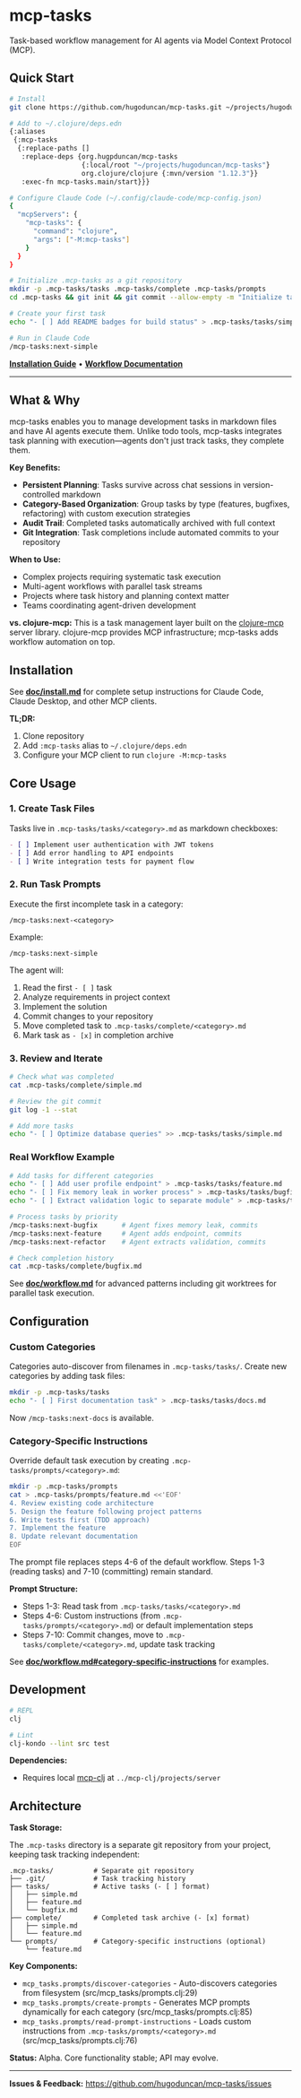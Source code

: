 # mcp-tasks

Task-based workflow management for AI agents via Model Context Protocol (MCP).

## Quick Start

```bash
# Install
git clone https://github.com/hugoduncan/mcp-tasks.git ~/projects/hugoduncan/mcp-tasks

# Add to ~/.clojure/deps.edn
{:aliases
 {:mcp-tasks
  {:replace-paths []
   :replace-deps {org.hugpduncan/mcp-tasks
                  {:local/root "~/projects/hugoduncan/mcp-tasks"}
                  org.clojure/clojure {:mvn/version "1.12.3"}}
   :exec-fn mcp-tasks.main/start}}}

# Configure Claude Code (~/.config/claude-code/mcp-config.json)
{
  "mcpServers": {
    "mcp-tasks": {
      "command": "clojure",
      "args": ["-M:mcp-tasks"]
    }
  }
}

# Initialize .mcp-tasks as a git repository
mkdir -p .mcp-tasks/tasks .mcp-tasks/complete .mcp-tasks/prompts
cd .mcp-tasks && git init && git commit --allow-empty -m "Initialize task tracking" && cd ..

# Create your first task
echo "- [ ] Add README badges for build status" > .mcp-tasks/tasks/simple.md

# Run in Claude Code
/mcp-tasks:next-simple
```

**[Installation Guide](doc/install.md)** • **[Workflow Documentation](doc/workflow.md)**

---

## What & Why

mcp-tasks enables you to manage development tasks in markdown files and have AI agents execute them. Unlike todo tools, mcp-tasks integrates task planning with execution—agents don't just track tasks, they complete them.

**Key Benefits:**
- **Persistent Planning**: Tasks survive across chat sessions in version-controlled markdown
- **Category-Based Organization**: Group tasks by type (features, bugfixes, refactoring) with custom execution strategies
- **Audit Trail**: Completed tasks automatically archived with full context
- **Git Integration**: Task completions include automated commits to your repository

**When to Use:**
- Complex projects requiring systematic task execution
- Multi-agent workflows with parallel task streams
- Projects where task history and planning context matter
- Teams coordinating agent-driven development

**vs. clojure-mcp:** This is a task management layer built on the [clojure-mcp](https://github.com/hugoduncan/mcp-clj) server library. clojure-mcp provides MCP infrastructure; mcp-tasks adds workflow automation on top.

## Installation

See **[doc/install.md](doc/install.md)** for complete setup instructions for Claude Code, Claude Desktop, and other MCP clients.

**TL;DR:**
1. Clone repository
2. Add `:mcp-tasks` alias to `~/.clojure/deps.edn`
3. Configure your MCP client to run `clojure -M:mcp-tasks`

## Core Usage

### 1. Create Task Files

Tasks live in `.mcp-tasks/tasks/<category>.md` as markdown checkboxes:

```markdown
- [ ] Implement user authentication with JWT tokens
- [ ] Add error handling to API endpoints
- [ ] Write integration tests for payment flow
```

### 2. Run Task Prompts

Execute the first incomplete task in a category:

```
/mcp-tasks:next-<category>
```

Example:
```
/mcp-tasks:next-simple
```

The agent will:
1. Read the first `- [ ]` task
2. Analyze requirements in project context
3. Implement the solution
4. Commit changes to your repository
5. Move completed task to `.mcp-tasks/complete/<category>.md`
6. Mark task as `- [x]` in completion archive

### 3. Review and Iterate

```bash
# Check what was completed
cat .mcp-tasks/complete/simple.md

# Review the git commit
git log -1 --stat

# Add more tasks
echo "- [ ] Optimize database queries" >> .mcp-tasks/tasks/simple.md
```

### Real Workflow Example

```bash
# Add tasks for different categories
echo "- [ ] Add user profile endpoint" > .mcp-tasks/tasks/feature.md
echo "- [ ] Fix memory leak in worker process" > .mcp-tasks/tasks/bugfix.md
echo "- [ ] Extract validation logic to separate module" > .mcp-tasks/tasks/refactor.md

# Process tasks by priority
/mcp-tasks:next-bugfix      # Agent fixes memory leak, commits
/mcp-tasks:next-feature     # Agent adds endpoint, commits
/mcp-tasks:next-refactor    # Agent extracts validation, commits

# Check completion history
cat .mcp-tasks/complete/bugfix.md
```

See **[doc/workflow.md](doc/workflow.md)** for advanced patterns including git worktrees for parallel task execution.

## Configuration

### Custom Categories

Categories auto-discover from filenames in `.mcp-tasks/tasks/`. Create new categories by adding task files:

```bash
mkdir -p .mcp-tasks/tasks
echo "- [ ] First documentation task" > .mcp-tasks/tasks/docs.md
```

Now `/mcp-tasks:next-docs` is available.

### Category-Specific Instructions

Override default task execution by creating `.mcp-tasks/prompts/<category>.md`:

```bash
mkdir -p .mcp-tasks/prompts
cat > .mcp-tasks/prompts/feature.md <<'EOF'
4. Review existing code architecture
5. Design the feature following project patterns
6. Write tests first (TDD approach)
7. Implement the feature
8. Update relevant documentation
EOF
```

The prompt file replaces steps 4-6 of the default workflow. Steps 1-3 (reading tasks) and 7-10 (committing) remain standard.

**Prompt Structure:**
- Steps 1-3: Read task from `.mcp-tasks/tasks/<category>.md`
- Steps 4-6: Custom instructions (from `.mcp-tasks/prompts/<category>.md`) or default implementation steps
- Steps 7-10: Commit changes, move to `.mcp-tasks/complete/<category>.md`, update task tracking

See **[doc/workflow.md#category-specific-instructions](doc/workflow.md#category-specific-instructions)** for examples.

## Development

```bash
# REPL
clj

# Lint
clj-kondo --lint src test
```

**Dependencies:**
- Requires local [mcp-clj](https://github.com/hugoduncan/mcp-clj) at `../mcp-clj/projects/server`

## Architecture

**Task Storage:**

The `.mcp-tasks` directory is a separate git repository from your project, keeping task tracking independent:

```
.mcp-tasks/          # Separate git repository
├── .git/            # Task tracking history
├── tasks/           # Active tasks (- [ ] format)
│   ├── simple.md
│   ├── feature.md
│   └── bugfix.md
├── complete/        # Completed task archive (- [x] format)
│   ├── simple.md
│   └── feature.md
└── prompts/         # Category-specific instructions (optional)
    └── feature.md
```

**Key Components:**
- `mcp_tasks.prompts/discover-categories` - Auto-discovers categories from filesystem (src/mcp_tasks/prompts.clj:29)
- `mcp_tasks.prompts/create-prompts` - Generates MCP prompts dynamically for each category (src/mcp_tasks/prompts.clj:85)
- `mcp_tasks.prompts/read-prompt-instructions` - Loads custom instructions from `.mcp-tasks/prompts/<category>.md` (src/mcp_tasks/prompts.clj:76)

**Status:** Alpha. Core functionality stable; API may evolve.

---

**Issues & Feedback:** https://github.com/hugoduncan/mcp-tasks/issues
